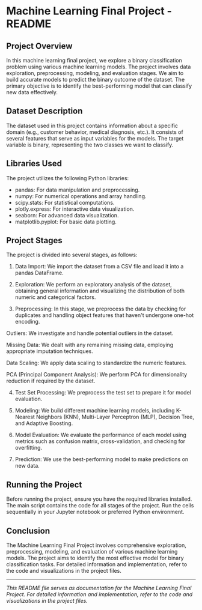 # Machine Learning Final Project - README

## Project Overview

In this machine learning final project, we explore a binary classification problem using various machine learning models. The project involves data exploration, preprocessing, modeling, and evaluation stages. We aim to build accurate models to predict the binary outcome of the dataset. The primary objective is to identify the best-performing model that can classify new data effectively.

## Dataset Description

The dataset used in this project contains information about a specific domain (e.g., customer behavior, medical diagnosis, etc.). It consists of several features that serve as input variables for the models. The target variable is binary, representing the two classes we want to classify.

## Libraries Used

The project utilizes the following Python libraries:

- pandas: For data manipulation and preprocessing.
- numpy: For numerical operations and array handling.
- scipy.stats: For statistical computations.
- plotly.express: For interactive data visualization.
- seaborn: For advanced data visualization.
- matplotlib.pyplot: For basic data plotting.

## Project Stages

The project is divided into several stages, as follows:

1. Data Import: We import the dataset from a CSV file and load it into a pandas DataFrame.

2. Exploration: We perform an exploratory analysis of the dataset, obtaining general information and visualizing the distribution of both numeric and categorical factors.

3. Preprocessing: In this stage, we preprocess the data by checking for duplicates and handling object features that haven't undergone one-hot encoding.

  Outliers: We investigate and handle potential outliers in the dataset.

  Missing Data: We dealt with any remaining missing data, employing appropriate imputation techniques.

  Data Scaling: We apply data scaling to standardize the numeric features.

  PCA (Principal Component Analysis): We perform PCA for dimensionality reduction if required by the dataset.

4. Test Set Processing: We preprocess the test set to prepare it for model evaluation.

5. Modeling: We build different machine learning models, including K-Nearest Neighbors (KNN), Multi-Layer Perceptron (MLP), Decision Tree, and Adaptive Boosting.

6. Model Evaluation: We evaluate the performance of each model using metrics such as confusion matrix, cross-validation, and checking for overfitting.

7. Prediction: We use the best-performing model to make predictions on new data.

## Running the Project

Before running the project, ensure you have the required libraries installed. The main script contains the code for all stages of the project. Run the cells sequentially in your Jupyter notebook or preferred Python environment.

## Conclusion

The Machine Learning Final Project involves comprehensive exploration, preprocessing, modeling, and evaluation of various machine learning models. The project aims to identify the most effective model for binary classification tasks. For detailed information and implementation, refer to the code and visualizations in the project files.

---

_This README file serves as documentation for the Machine Learning Final Project. For detailed information and implementation, refer to the code and visualizations in the project files._
